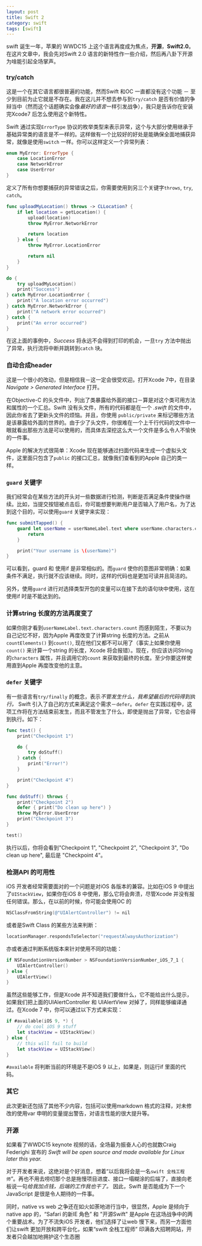 ```yaml
---
layout: post
title: Swift 2
category: swift
tags: [swift]
---
```


swift 诞生一年，苹果的 WWDC15 上这个语言再度成为焦点，**开源**，**Swift2.0**。在这片文章中，我会先对Swift 2.0 语言的新特性作一些介绍，然后再八卦下开源为啥能引起全场掌声。

### try/catch

这是一个在其它语言都很普遍的功能，然而Swift 和OC 一直都没有这个功能 － 至少到目前为止它就是不存在。我在这儿并不想去参与到`try/catch` 是否有价值的争辩当中（然而这个话题确实会像*最好的语言*一样引发战争），我只是告诉你在安装完Xcode7 后怎么使用这个新特性。

Swift 通过实现`ErrorType` 协议的枚举类型来表示异常，这个与大部分使用继承于基础异常类的语言是不一样的。这样做有一个比较好的好处是能确保全面地捕获异常，就像是使用`switch` 一样。你可以这样定义一个异常列表：

```swift
enum MyError: ErrorType {
    case LocationError
    case NetworkError
    case UserError
}
```

定义了所有你想要捕获的异常错误之后，你需要使用到另三个关键字`throws`, `try`, `catch`。

```swift
func uploadMyLocation() throws -> CLLocation? {
    if let location = getLocation() {
        upload(location)
        throw MyError.NetworkError

        return location
    } else {
        throw MyError.LocationError

        return nil
    }
}

do {
    try uploadMyLocation()
    print("Success")
} catch MyError.LocationError {
    print("A location error occurred")
} catch MyError.NetworkError {
    print("A network error occurred")
} catch {
    print("An error occurred")
}
```

在这上面的事例中，*Success* 将永远不会得到打印的机会，一旦`try` 方法中抛出了异常，执行流将中断并跳转到`catch` 块。

<!-- more -->
### 自动合成header
这是一个很小的改动，但是相信我－这一定会很受欢迎。打开Xcode 7中，在目录*Navigate > Generated Interface* 打开。

在Objective-C 的头文件中，列出了类暴露给外面的接口－算是对这个类可用方法和属性的一个汇总。Swift 没有头文件，所有的代码都是在一个 *.swift* 的文件中，因此你省去了更新头文件的烦恼。并且，你使用 `public/private` 来标记哪些方法是该暴露给外面的世界的。由于少了头文件，你很难在一个上千行代码的文件中一眼就看出那些方法是可以使用的，而具体去深挖这么大一个文件是多么令人不愉快的一件事。

Apple 的解决方式很简单：Xcode 现在能够通过扫面代码来生成一个虚拟头文件，这里面只包含了`public` 的接口汇总，就像我们查看到的Apple 自己的类一样。

### `guard` 关键字

我们经常会在某些方法的开头对一些数据进行检测，判断是否满足条件使操作继续。比如，当提交按钮被点击后，你可能想要判断用户是否输入了用户名，为了达到这个目的，可以使用`guard` 关键字来实现：

```swift
func submitTapped() {
    guard let userName = userNameLabel.text where userName.characters.count > 0 else {
        return
    }

    print("Your username is \(userName)")
}
```

可以看到，guard 和 使用if 是非常相似的。而`guard` 使你的意图非常明确：如果条件不满足，执行就不应该继续。同时，这样的代码也是更加可读并且简洁的。

另外，使用`guard` 进行对选择类型开包的变量可以在接下去的语句块中使用，这在使用if 时是不能达到的。

### 计算string 长度的方法再度变了

如果你刚才看到`userNameLabel.text.characters.count` 而感到陌生，不要以为自己记忆不好，因为Apple 再度改变了计算string 长度的方法。之前从`countElements()` 到`count()`, 现在他们又都不可以用了（事实上如果你使用`count()` 来计算一个string 的长度，Xcode 将会报错）。现在，你应该访问String 的`characters` 属性，并且调用它的`count` 来获取到最终的长度。至少你要这样使用直到Apple 再度改变他的主意。

### `defer` 关键字

有一些语言有`try/finally` 的概念，表示*不管发生什么，我希望最后的代码得到执行。* Swift 引入了自己的方式来满足这个需求－`defer`。`defer` 在实践过程中，这项工作将在方法结束前发生，而且不管发生了什么，即使是抛出了异常，它也会得到执行。如下：

```swift
func test() {
    print("Checkpoint 1")

    do {
        try doStuff()
    } catch {
        print("Error!")
    }

    print("Checkpoint 4")
}

func doStuff() throws {
    print("Checkpoint 2")
    defer { print("Do clean up here") }
    throw MyError.UserError
    print("Checkpoint 3")
}

test()
```

执行以后，你将会看到"Checkpoint 1", "Checkpoint 2", "Checkpoint 3", "Do clean up here", 最后是 "Checkpoint 4"。

### 检测API 的可用性

iOS 开发者经常需要面对的一个问题是对iOS 各版本的兼容。比如在iOS 9 中提出了`UIStackView`，如果你在iOS 8 中使用，那么它将会奔溃，尽管Xcode 并没有报任何错误。那么，在以前的时候，你可能会使用OC 的

```objective-c
NSClassFromString(@"UIAlertController") != nil
```

或者是Swift Class 的某些方法来判断：

```swift
locationManager.respondsToSelector("requestAlwaysAuthorization")
```

亦或者通过判断系统版本来针对使用不同的功能：

```swift
if NSFoundationVersionNumber > NSFoundationVersionNumber_iOS_7_1 {
    UIAlertController()
} else {
    UIAlertView()
}
```

虽然这些能够工作，但是Xcode 并不知道我们要做什么，它不能给出什么提示，如果我们把上面的UIAlertController 和 UIAlertView 对掉了，同样能够编译通过。在Xcode 7 中，你可以通过以下方式来实现：

```swift
if #available(iOS 9, *) {
    // do cool iOS 9 stuff
    let stackView = UIStackView()
} else {
    // this will fail to build
    let stackView = UIStackView()
}
```

`#available` 将判断当前的环境是不是iOS 9 以上，如果是，则运行if 里面的代码。

### 其它

此次更新还包括了其他不少内容，包括可以使用markdown 格式的注释，对未修改的使用var 申明的变量提出警告，对语言性能的很大提升等。

### 开源

如果看了WWDC15 keynote 视频的话，全场最为振奋人心的也就数Craig Federighi 宣布的 *Swift will be open source and made available for Linux later this year.*

对于开发者来说，这绝对是个好消息，想着“以后我将会是一名`swift 全栈工程师`”。再也不用去唠叨那个总是拖慢项目进度、接口一塌糊涂的后端了，直接向老板说一句*给我加点钱，后端的工作我也干了。* 因此，Swift 是否能成为下一个JavaScript 是很是令人期待的一件事。

同时，native vs web 之争还在如火如荼地进行当中，很显然，Apple 是倾向于native app 的，“Safari 的新IE 角色” 和 "开源Swift" 是Apple 在这场战争中的两个重要战术。为了不流失iOS 开发者，他们选择了让web 慢下来，而另一方面他们让swift 更加开放和跨平台化，如果“swift 全栈工程师” 印满各大招聘网站，开发者只会越加地拥护这个生态圈
